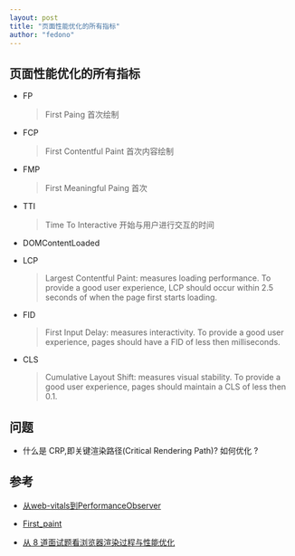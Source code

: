 ```yaml
---
layout: post 
title: "页面性能优化的所有指标" 
author: "fedono"
---
```


## 页面性能优化的所有指标


- FP

  > First Paing 首次绘制 
  
- FCP

  > First Contentful Paint 首次内容绘制

- FMP

  > First Meaningful Paing 首次

- TTI

  > Time To Interactive 开始与用户进行交互的时间

- DOMContentLoaded

- LCP

  > Largest Contentful Paint: measures loading performance. To provide a good user experience, LCP should occur within 2.5 seconds of when the page first starts loading.

- FID

  > First Input Delay: measures interactivity. To provide a good user experience, pages should have a FID of less then milliseconds.

- CLS

  > Cumulative Layout Shift: measures visual stability. To provide a good user experience, pages should maintain a CLS of less then 0.1.



## 问题

-  什么是 CRP,即关键渲染路径(Critical Rendering Path)? 如何优化 ?



## 参考

- [从web-vitals到PerformanceObserver](https://juejin.im/post/6844904158076600334) 
- [First_paint](https://developer.mozilla.org/zh-CN/docs/Glossary/First_paint)

- [从 8 道面试题看浏览器渲染过程与性能优化](https://juejin.im/post/6844904040346681358)